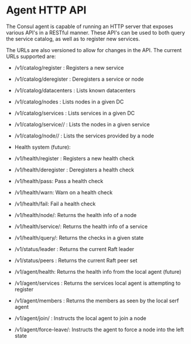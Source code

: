 # Agent HTTP API

The Consul agent is capable of running an HTTP server that
exposes various API's in a RESTful manner. These API's can
be used to both query the service catalog, as well as to
register new services.

The URLs are also versioned to allow for changes in the API.
The current URLs supported are:

* /v1/catalog/register : Registers a new service
* /v1/catalog/deregister : Deregisters a service or node
* /v1/catalog/datacenters : Lists known datacenters
* /v1/catalog/nodes : Lists nodes in a given DC
* /v1/catalog/services : Lists services in a given DC
* /v1/catalog/service/<service>/ : Lists the nodes in a given service
* /v1/catalog/node/<node>/ : Lists the services provided by a node

* Health system (future):
* /v1/health/register : Registers a new health check
* /v1/health/deregister : Deregisters a health check
* /v1/health/pass: Pass a health check
* /v1/health/warn: Warn on a health check
* /v1/health/fail: Fail a health check
* /v1/health/node/<node>: Returns the health info of a node
* /v1/health/service/<service>: Returns the health info of a service
* /v1/health/query/<state>: Returns the checks in a given state

* /v1/status/leader : Returns the current Raft leader
* /v1/status/peers : Returns the current Raft peer set

* /v1/agent/health: Returns the health info from the local agent (future)
* /v1/agent/services : Returns the services local agent is attempting to register
* /v1/agent/members : Returns the members as seen by the local serf agent
* /v1/agent/join/<node> : Instructs the local agent to join a node
* /v1/agent/force-leave/<node>: Instructs the agent to force a node into the left state

